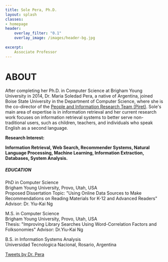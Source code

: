 ```yaml
---
title: Sole Pera, Ph.D.
layout: splash
classes:
- homepage
header:
    overlay_filter: "0.1"
    overlay_image: /images/header-bg.jpg
    
excerpt:
    Associate Professor
---
```

 <div>
    <h1> ABOUT </h1>

After completing her Ph.D. in Computer Science at Brigham Young University in 2014, Dr. Maria Soledad Pera, a native of Argentina, joined Boise State University in the Department of Computer Science, where she is the co-director of the <a href = "http://piret.info/">People and Information Research Team (Piret)</a>. Sole's main area of expertise is in information retrieval and her current research work focuses on information retrieval systems to better serve non-traditional users, such as children, teachers, and individuals who speak English as a second language.


<p><p><b>Research Interest:</b> <p><b>Information Retrieval, Web Search, Recommender Systems, Natural Language Processing, Machine Learning, Information Extraction, Databases, System Analysis.</b></p></p></p>

<h5>EDUCATION</h5>

<p style="text-align:left">
   <t>PhD in Computer Science</t>
   <br>Brigham Young University, Provo, Utah, USA
   <br>Proposed Dissertation Topic: "Using Online Data Sources to Make Recommendations
   on Reading Materials for K-12 and Advanced Readers" Advisor: Dr. Yiu-Kai
   Ng
</p>
<p style="text-align:left">
   <t>M.S. in Computer Science</t>
   &nbsp;
   <br>Brigham Young University, Provo, Utah, USA&nbsp;
   <br>Thesis: "Improving Library&nbsp;Searches Using Word-Correlation Factors
   and Folksonomies" Advisor: Dr.Yiu-Kai Ng
   <br>
</p>
<p style="text-align:left">
   <t>B.S. in Information Systems Analysis</t>
   &nbsp;
   <br>Universidad Tecnologica Nacional, Rosario, Argentina
</p>



<div class="tl-embed">
<a class="twitter-timeline" data-height="800" data-dnt="true" href="https://twitter.com/DrCh0le">Tweets by Dr. Pera</a> <script async src="https://platform.twitter.com/widgets.js" charset="utf-8"></script>
</div>
